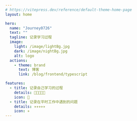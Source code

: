 ```yaml
---
# https://vitepress.dev/reference/default-theme-home-page
layout: home

hero:
  name: "Journey0726"
  text: ""
  tagline: 记录学习过程
  image:
    light: /image/lightBg.jpg
    dark: /image/nightBg.jpg
    alt: logo
  actions:
    - theme: brand
      text: 博客
      link: /blog/frontend/typescript

features:
  - title: 记录自己学习的过程
    details: 🔨🔨🔨🔨🔨
    icon: 🔨
  - title: 记录在平时工作中遇到的问题
    details: ✈️✈️✈️✈️✈️
    icon: ✈️
---
```

